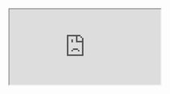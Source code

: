 <iframe src="http://192.168.30.188:6006/iframe.html?id=public-components-button--primary&args= " title="description"></iframe>
